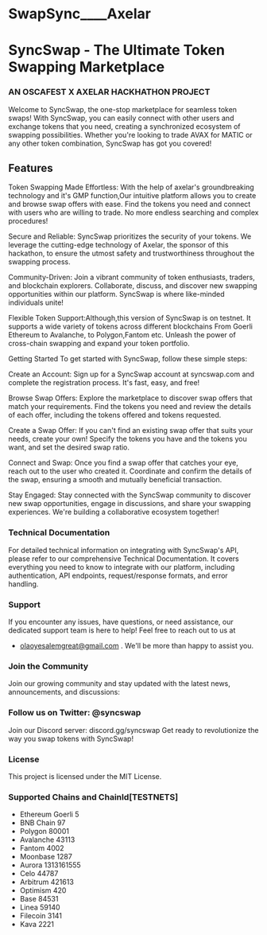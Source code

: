 # SwapSync____Axelar

# SyncSwap - The Ultimate Token Swapping Marketplace
### AN OSCAFEST X AXELAR HACKHATHON PROJECT 

Welcome to SyncSwap, the one-stop marketplace for seamless token swaps! With SyncSwap, you can easily connect with other users and exchange tokens that you need, creating a synchronized ecosystem of swapping possibilities. Whether you're looking to trade AVAX for  MATIC or any other token combination, SyncSwap has got you covered!

## Features
Token Swapping Made Effortless: With the help of axelar's groundbreaking technology and it's GMP function,Our intuitive platform allows you to create and browse swap offers with ease. Find the tokens you need and connect with users who are willing to trade. No more     endless searching and complex procedures!

Secure and Reliable: SyncSwap prioritizes the security of your tokens. We leverage the cutting-edge technology of Axelar, the sponsor of this hackathon, to ensure the utmost safety and trustworthiness throughout the swapping process.

Community-Driven: Join a vibrant community of token enthusiasts, traders, and blockchain explorers. Collaborate, discuss, and discover new swapping opportunities within our platform. SyncSwap is where like-minded individuals unite!

Flexible Token Support:Although,this version of SyncSwap is on testnet. It supports a wide variety of tokens across different blockchains
From Goerli Ethereum to Avalanche, to Polygon,Fantom etc. Unleash the power of cross-chain swapping and expand your token portfolio.

Getting Started
To get started with SyncSwap, follow these simple steps:

Create an Account: Sign up for a SyncSwap account at syncswap.com and complete the registration process. It's fast, easy, and free!

Browse Swap Offers: Explore the marketplace to discover swap offers that match your requirements. Find the tokens you need and review the details of each offer, including the tokens offered and tokens requested.

Create a Swap Offer: If you can't find an existing swap offer that suits your needs, create your own! Specify the tokens you have and the tokens you want, and set the desired swap ratio.

Connect and Swap: Once you find a swap offer that catches your eye, reach out to the user who created it. Coordinate and confirm the details of the swap, ensuring a smooth and mutually beneficial transaction.

Stay Engaged: Stay connected with the SyncSwap community to discover new swap opportunities, engage in discussions, and share your swapping experiences. We're building a collaborative ecosystem together!

### Technical Documentation
For detailed technical information on integrating with SyncSwap's API, please refer to our comprehensive Technical Documentation. It covers everything you need to know to integrate with our platform, including authentication, API endpoints, request/response formats, and error handling.

### Support
If you encounter any issues, have questions, or need assistance, our dedicated support team is here to help! Feel free to reach out to us at 
* olaoyesalemgreat@gmail.com .
 We'll be more than happy to assist you.

### Join the Community
Join our growing community and stay updated with the latest news, announcements, and discussions:

### Follow us on Twitter: @syncswap
Join our Discord server: discord.gg/syncswap
Get ready to revolutionize the way you swap tokens with SyncSwap!

### License
This project is licensed under the MIT License.

### Supported Chains and ChainId[TESTNETS]
* Ethereum Goerli 5
* BNB Chain 97
* Polygon  80001
* Avalanche 43113
* Fantom 4002
* Moonbase 1287
* Aurora 1313161555
* Celo 44787
* Arbitrum 421613
* Optimism 420
* Base  84531
* Linea 59140
* Filecoin 3141
* Kava 2221
